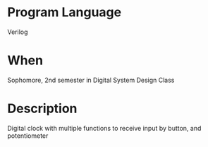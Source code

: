 # Program Language
Verilog
# When
Sophomore, 2nd semester in Digital System Design Class
# Description
Digital clock with multiple functions to receive input by button, and potentiometer
